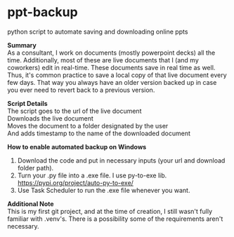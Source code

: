 # ppt-backup
python script to automate saving and downloading online ppts

<b>Summary</b> <br>
As a consultant, I work on documents (mostly powerpoint decks) all the time. Additionally, most of these are live documents that I (and my coworkers) edit in real-time. These documents save in real time as well.
Thus, it's common practice to save a local copy of that live document every few days. That way you always have an older version backed up in case you ever need to revert back to a previous version. 
  
<b>Script Details</b> <br>
The script goes to the url of the live document <br>
Downloads the live document<br>
Moves the document to a folder designated by the user<br>
And adds timestamp to the name of the downloaded document

<b>How to enable automated backup on Windows</b>
1. Download the code and put in necessary inputs (your url and download folder path).
2. Turn your .py file into a .exe file. I use py-to-exe lib. https://pypi.org/project/auto-py-to-exe/
3. Use Task Scheduler to run the .exe file whenever you want. 

<b>Additional Note</b> <br>
This is my first git project, and at the time of creation, I still wasn't fully familiar with .venv's. There is a possibility some of the requirements aren't necessary. 
